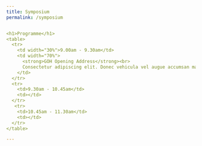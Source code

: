 ```yaml
---
title: Symposium
permalink: /symposium


<h1>Programme</h1>
<table>
  <tr>
    <td width="30%">9.00am - 9.30am</td>
    <td width="70%">
      <strong>GOH Opening Address</strong><br>
      Consectetur adipiscing elit. Donec vehicula vel augue accumsan mattis. Nunc nec ultricies arcu, sed commodo elit.
    </td>
  </tr>
  <tr>
    <td>9.30am - 10.45am</td>
    <td></td>
  </tr>
   <tr>
    <td>10.45am - 11.30am</td>
    <td></td>
  </tr>
</table>

---
```

